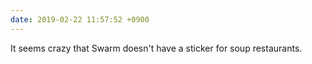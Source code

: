 ```yaml
---
date: 2019-02-22 11:57:52 +0900
---
```

It seems crazy that Swarm doesn't have a sticker for soup restaurants.

